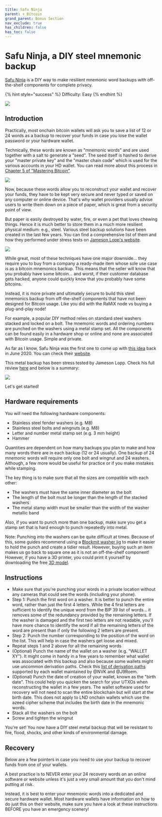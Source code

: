 ```yaml
---
title: Safu Ninja
parent: + Bitcoin
grand_parent: Bonus Section
nav_exclude: true
has_children: false
has_toc: false
---
```


# Safu Ninja, a DIY steel mnemonic backup

[Safu Ninja](https://jlopp.github.io/metal-bitcoin-storage-reviews/reviews/safu-ninja/) is a DIY way to make resilient mnemonic word backups with off-the-shelf components for complete privacy.

{% hint style="success" %}
Difficulty: Easy
{% endhint %}

![](../../images/diy-steel-mnemonic-backup.png)

## Introduction

Practically, most onchain bitcoin wallets will ask you to save a list of 12 or 24 words as a backup to recover your funds in case you lose the wallet password or your hardware wallet.

Technically, these words are known as "mnemonic words" and are used together with a salt to generate a "seed". The seed itself is hashed to derive your "master private key" and the "master chain code" which is used for the various accounts in your HD wallet. You can read more about this process in [Chapter 5 of "Mastering Bitcoin"](https://github.com/bitcoinbook/bitcoinbook/blob/develop/ch05_wallets.adoc#creating-an-hd-wallet-from-the-seed).

![](../../images/mnemonics-to-seed-to-private-key.png)

Now, because these words allow you to reconstruct your wallet and recover your funds, they have to be kept very secure and never typed or saved on any computer or online device. That's why wallet providers usually advise users to write them down on a piece of paper, which is great from a security point of view.

But paper is easily destroyed by water, fire, or even a pet that loves chewing things. Hence it is much better to store them in a much more resilient physical medium: e.g., steel. Various steel backup solutions have been created in the last few years. You can find a comprehensive list of them and how they performed under stress tests on [Jameson Lopp's website](https://jlopp.github.io/metal-bitcoin-storage-reviews/).

![](../../images/blockplate_crush.png)

While great, most of these techniques have one major downside... they require you to buy from a company a ready-made item whose sole use case is as a bitcoin mnemonics backup. This means that the seller will know that you probably have some bitcoin... and worst, if their customer database gets hacked, anyone could quickly know that you probably have some bitcoins.

Instead, it is more private and ultimately secure to build this steel mnemonics backup from off-the-shelf components that have not been designed for Bitcoin usage. Like you did with the RaMiX node vs buying a plug-and-play node!

For example, a popular DIY method relies on standard steel washers stacked and locked on a bolt. The mnemonic words and ordering numbers are punched on the washers using a metal stamp set. All the components can be found easily in a hardware shop or online and none are associated with Bitcoin usage. Simple and private.

As far as I know, Safu Ninja was the first one to come up with [this idea](https://www.reddit.com/r/Bitcoin/comments/h0j136/cheap_and_easy_diy_metal_bitcoin_seed_storage/) back in June 2020. You can check their [website](https://jlopp.github.io/metal-bitcoin-storage-reviews/reviews/safu-ninja/).

This metal backup has been stress tested by Jameson Lopp. Check his full review [here](https://blog.lopp.net/metal-bitcoin-seed-storage-stress-test-iv/) and below is a summary:

![](../../images/safu-ninja-stress-test-result.PNG)

Let's get started!

## Hardware requirements

You will need the following hardware components:

* Stainless steel fender washers (e.g. M8)
* Stainless steel bolts and wingnuts (e.g. M8)
* Letter and number metal stamp set (e.g. 3 mm height)
* Hammer

Quantities are dependent on how many backups you plan to make and how many words there are in each backup (12 or 24 usually). One backup of 24 mnemonic words will require only one bolt and wingnut and 24 washers. Although, a few more would be useful for practice or if you make mistakes while stamping.

The key thing is to make sure that all the sizes are compatible with each other:

* The washers must have the same inner diameter as the bolt
* The length of the bolt must be longer than the length of the stacked washers
* The metal stamp width must be smaller than the width of the washer metallic band

Also, if you want to punch more than one backup, make sure you get a stamp set that is hard enough to punch repeatedly into metal.

Note: Punching into the washers can be quite difficult at times. Because of this, some guides recommend using a [Blockmit washer jig](https://www.cryptocloaks.com/product/blockmitjig/) to make it easier to hold the punch and create a tidier result. However, buying such an item makes us go back to square one as it is not an off-the-shelf component! However, if you have a 3D printer, you could print it yourself by downloading the free [3D model](https://www.tinkercad.com/things/6LnKVMshm6o).

## Instructions

* Make sure that you're punching your words in a private location without any cameras that could see the words (including your phone).
* Step 1: Punch the first word on a washer. It is better to punch the entire word, rather than just the first 4 letters. While the 4 first letters are sufficient to identify the unique word from the BIP 39 list of words... it removes some of the redundancy provided by the remaining letters. If the washer is damaged and the first two letters are not readable, you'll have more chance to identify the word if all the remaining letters of the word are present than if only the following 2 letters are present.
* Step 2: Punch the number corresponding to the position of the word on the list. This will help in case the washers get loose and mixed.
* Repeat steps 1 and 2 above for all the remaining words
* (Optional) Punch the name of the wallet on a washer (e.g. "WALLET XY"). It might come in handy in a few years to remember what wallet was associated with this backup and also because some wallets might use uncommon derivation paths. Check this [list of derivation paths](https://walletsrecovery.org/) supported by each wallet maintained by @NVK and @J9Roem.
* (Optional) Punch the date of creation of your wallet, known as the "birth date". This could help you quicken the search for your UTXOs when reconstructing the wallet in a few years. The wallet software used for recovery will not need to scan the entire blockchain but will start at the birth date. This does not apply to LND onchain wallets which use the azeed cipher scheme that includes the birth date in the mnemonic words.
* Stack all the washers on the bolt
* Screw and tighten the wingnut

You're set! You now have a DIY steel metal backup that will be resistant to fire, flood, shocks, and other kinds of environmental damage.

## Recovery

Below are a few pointers in case you need to use your backup to recover funds from one of your wallets.

A best practice is to NEVER enter your 24 recovery words on an online software or website unless it's just a very small amount that you don't mind putting at risk.

Instead, it is best to enter your mnemonic words into a dedicated and secure hardware wallet. Most hardware wallets have information on how to do just this on their website, make sure you have a look at these instructions BEFORE you have an emergency scenery!
